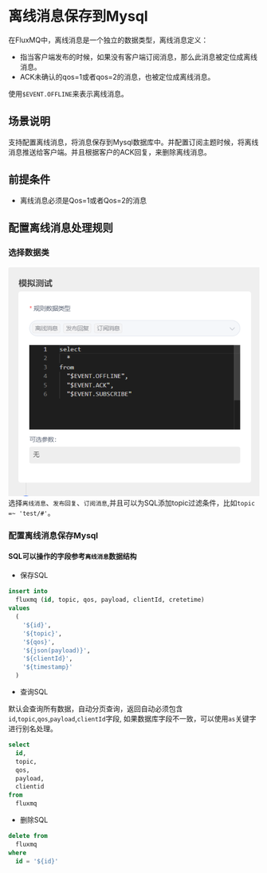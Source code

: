 # 离线消息保存到Mysql
在FluxMQ中，离线消息是一个独立的数据类型，离线消息定义：
- 指当客户端发布的时候，如果没有客户端订阅消息，那么此消息被定位成离线消息。
- ACK未确认的qos=1或者qos=2的消息，也被定位成离线消息。

使用`$EVENT.OFFLINE`来表示离线消息。
## 场景说明
支持配置离线消息，将消息保存到Mysql数据库中。并配置订阅主题时候，将离线消息推送给客户端。并且根据客户的ACK回复，来删除离线消息。


## 前提条件
- 离线消息必须是Qos=1或者Qos=2的消息

## 配置离线消息处理规则
### 选择数据类
![img.png](../../../assets/images/gzyq/offline.png)
选择`离线消息`、`发布回复`、`订阅消息`,并且可以为SQL添加topic过滤条件，比如`topic =~ 'test/#'`。
### 配置离线消息保存Mysql
 
#### SQL可以操作的字段参考`离线消息`数据结构
- 保存SQL

```sql
insert into
  fluxmq (id, topic, qos, payload, clientId, cretetime)
values
  (
    '${id}',
    '${topic}',
    '${qos}',
    '${json(payload)}',
    '${clientId}',
    '${timestamp}'
  )
```
- 查询SQL

默认会查询所有数据，自动分页查询，返回自动必须包含 `id`,`topic`,`qos`,`payload`,`clientId`字段,
如果数据库字段不一致，可以使用`as`关键字进行别名处理。
```sql
select
  id,
  topic,
  qos,
  payload,
  clientid
from
  fluxmq
```
- 删除SQL
```sql
delete from
  fluxmq
where
  id = '${id}'
```

